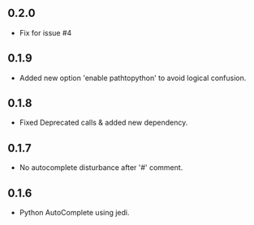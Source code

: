 ## 0.2.0
* Fix for issue #4 

## 0.1.9
* Added new option 'enable pathtopython' to avoid logical confusion.

## 0.1.8
* Fixed Deprecated calls & added new dependency. 

## 0.1.7
* No autocomplete disturbance after '#' comment.

## 0.1.6
* Python AutoComplete using jedi.
  
